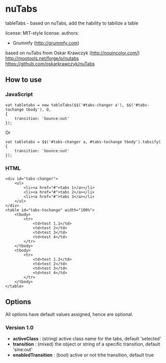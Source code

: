 nuTabs
======

tableTabs - based on nuTabs, add the hability to tabilize a table

license: MIT-style license.
authors:
 - Grummfy (http://grummfy.com)

based on nuTabs from Oskar Krawczyk (http://nouincolor.com/)
	http://mootools.net/forge/p/nutabs
	https://github.com/oskarkrawczyk/nuTabs

How to use
----------

### JavaScript	
	
	vat tabletabs = new tableTabs($$('#tabs-changer a'), $$('#tabs-tochange tbody'), 0,
	{
		transition: 'bounce:out'
	});

Or
   
	vat tabletabs = $$('#tabs-changer a, #tabs-tochange tbody').tabsify(
	{
		transition: 'bounce:out'
	});
	
### HTML


	<div id="tabs-changer">
		<ul>
			<li><a href="#">tabs 1</a></li>
			<li><a href="#">tabs 2</a></li>
			<li><a href="#">tabs 3</a></li>
		</ul>
	</div>
	<table id="tabs-tochange" width="100%">
		<tbody>
			<tr>
				<td>test 1.1</td>
				<td>test 2</td>
				<td>test 3</td>
				<td>test 4</td>
			</tr>
		</tbody>
		<tbody>
			<tr>
				<td>test 1.2</td>
				<td>test 2</td>
				<td>test 3</td>
				<td>test 4</td>
			</tr>
		</tbody>
	</table>

Options
-------

All options have default values assigned, hence are optional.

### Version 1.0

* **activeClass** : (string) active class name for the tabs, default 'selected'
* **transition** : (mixed) the object or string of a specific transition, default 'sine:out'
* **enabledTransition** : (bool) active or not trhe transition, default true
